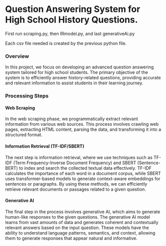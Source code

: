 # Question Answering System for High School History Questions.

First run scraping.py, then IRmodel.py, and last generativeAi.py

Each csv file needed is created by the previous python file.

### Overview
In this project, we focus on developing an advanced question answering system tailored for high school students. The primary objective of the system is to efficiently answer history-related questions, providing accurate and relevant information to assist students in their learning journey. 

### Processing Steps
#### Web Scraping
In the web scraping phase, we programmatically extract relevant information from various web sources. This process involves crawling web pages, extracting HTML content, parsing the data, and transforming it into a structured format.

#### Information Retrieval (TF-IDF/SBERT)
The next step is information retrieval, where we use techniques such as TF-IDF (Term Frequency-Inverse Document Frequency) and SBERT (Sentence-BERT) to index and search the collected textual data effectively. TF-IDF calculates the importance of each word in a document corpus, while SBERT uses transformer-based models to generate context-aware embeddings for sentences or paragraphs. By using these methods, we can efficiently retrieve relevant documents or passages related to a given question.

#### Generative AI
The final step in the process involves generative AI, which aims to generate human-like responses to the given questions. The generative AI model learns from vast amounts of data and generates coherent and contextually relevant answers based on the input question. These models have the ability to understand language patterns, semantics, and context, allowing them to generate responses that appear natural and informative.